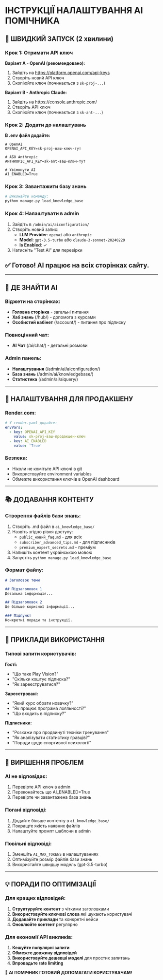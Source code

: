 # ІНСТРУКЦІЇ НАЛАШТУВАННЯ AI ПОМІЧНИКА

## 🚀 ШВИДКИЙ ЗАПУСК (2 хвилини)

### Крок 1: Отримати API ключ
**Варіант A - OpenAI (рекомендовано):**
1. Зайдіть на https://platform.openai.com/api-keys
2. Створіть новий API ключ
3. Скопіюйте ключ (починається з `sk-proj-...`)

**Варіант B - Anthropic Claude:**
1. Зайдіть на https://console.anthropic.com/
2. Створіть API ключ
3. Скопіюйте ключ (починається з `sk-ant-...`)

### Крок 2: Додати до налаштувань
**В .env файл додайте:**
```env
# OpenAI
OPENAI_API_KEY=sk-proj-ваш-ключ-тут

# АБО Anthropic
ANTHROPIC_API_KEY=sk-ant-ваш-ключ-тут

# Увімкнути AI
AI_ENABLED=True
```

### Крок 3: Завантажити базу знань
```bash
# Виконайте команду:
python manage.py load_knowledge_base
```

### Крок 4: Налаштувати в admin
1. Зайдіть в `/admin/ai/aiconfiguration/`
2. Створіть новий запис:
   - **LLM Provider**: `openai` або `anthropic`
   - **Model**: `gpt-3.5-turbo` або `claude-3-sonnet-20240229`
   - **Is Enabled**: ✓
3. Натисніть "Test AI" для перевірки

## ✅ Готово! AI працює на всіх сторінках сайту.

---

## 🎯 ДЕ ЗНАЙТИ AI

### Віджети на сторінках:
- **Головна сторінка** - загальні питання
- **Хаб знань** (/hub/) - допомога з курсами
- **Особистий кабінет** (/account/) - питання про підписку

### Повноцінний чат:
- **AI Чат** (/ai/chat/) - детальні розмови

### Admin панель:
- **Налаштування** (/admin/ai/aiconfiguration/)
- **База знань** (/admin/ai/knowledgebase/)
- **Статистика** (/admin/ai/aiquery/)

---

## 🔧 НАЛАШТУВАННЯ ДЛЯ ПРОДАКШЕНУ

### Render.com:
```yaml
# У render.yaml додайте:
envVars:
  - key: OPENAI_API_KEY
    value: sk-proj-ваш-продакшен-ключ
  - key: AI_ENABLED
    value: 'True'
```

### Безпека:
- Ніколи не комітьте API ключі в git
- Використовуйте environment variables
- Обмежте використання ключів в OpenAI dashboard

---

## 📚 ДОДАВАННЯ КОНТЕНТУ

### Створення файлів бази знань:
1. Створіть .md файл в `ai_knowledge_base/`
2. Назвіть згідно рівня доступу:
   - `public_новий_faq.md` - для всіх
   - `subscriber_advanced_tips.md` - для підписників  
   - `premium_expert_secrets.md` - преміум
3. Напишіть контент українською мовою
4. Запустіть `python manage.py load_knowledge_base`

### Формат файлу:
```markdown
# Заголовок теми

## Підзаголовок 1
Детальна інформація...

## Підзаголовок 2  
Ще більше корисної інформації...

### Підпункт
Конкретні поради та інструкції.
```

---

## 🎪 ПРИКЛАДИ ВИКОРИСТАННЯ

### Типові запити користувачів:

**Гості:**
- "Що таке Play Vision?"
- "Скільки коштує підписка?"
- "Як зареєструватися?"

**Зареєстровані:**
- "Який курс обрати новачку?"
- "Як працює програма лояльності?"
- "Що входить в підписку?"

**Підписники:**
- "Розкажи про продвинуті техніки тренування"
- "Як аналізувати статистику гравців?"
- "Поради щодо спортивної психології"

---

## 🚨 ВИРІШЕННЯ ПРОБЛЕМ

### AI не відповідає:
1. Перевірте API ключ в admin
2. Переконайтесь що AI_ENABLED=True
3. Перевірте чи завантажена база знань

### Погані відповіді:
1. Додайте більше контенту в `ai_knowledge_base/`
2. Покращте якість наявних файлів
3. Налаштуйте промпт шаблони в admin

### Повільні відповіді:
1. Зменшіть `AI_MAX_TOKENS` в налаштуваннях
2. Оптимізуйте розмір файлів бази знань
3. Використайте швидшу модель (gpt-3.5-turbo)

---

## 💡 ПОРАДИ ПО ОПТИМІЗАЦІЇ

### Для кращих відповідей:
1. **Структуруйте контент** з чіткими заголовками
2. **Використовуйте ключові слова** які шукають користувачі
3. **Додавайте приклади** та конкретні кейси
4. **Оновлюйте контент** регулярно

### Для економії API викликів:
1. **Кешуйте популярні запити**
2. **Обмежте довжину відповідей**  
3. **Використовуйте дешевші моделі** для простих запитань
4. **Впровадьте rate limiting**

**🎉 AI ПОМІЧНИК ГОТОВИЙ ДОПОМАГАТИ КОРИСТУВАЧАМ!**
